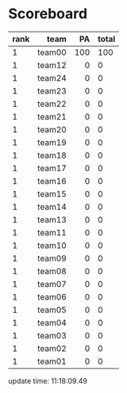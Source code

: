 # Scoreboard
rank    | team  | PA  | total
----|-----:|-----:| -----
1 | team00 | 100 | 100
1 | team12 | 0 | 0
1 | team24 | 0 | 0
1 | team23 | 0 | 0
1 | team22 | 0 | 0
1 | team21 | 0 | 0
1 | team20 | 0 | 0
1 | team19 | 0 | 0
1 | team18 | 0 | 0
1 | team17 | 0 | 0
1 | team16 | 0 | 0
1 | team15 | 0 | 0
1 | team14 | 0 | 0
1 | team13 | 0 | 0
1 | team11 | 0 | 0
1 | team10 | 0 | 0
1 | team09 | 0 | 0
1 | team08 | 0 | 0
1 | team07 | 0 | 0
1 | team06 | 0 | 0
1 | team05 | 0 | 0
1 | team04 | 0 | 0
1 | team03 | 0 | 0
1 | team02 | 0 | 0
1 | team01 | 0 | 0


update time: 11:18:09.49 

